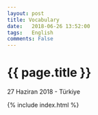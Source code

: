 ```yaml
---
layout: post
title: Vocabulary
date:   2018-06-26 13:52:00
tags:   English
comments: False
---
```


{{ page.title }}
================
<p class="meta">27 Haziran 2018 - Türkiye</p>

{% include index.html %}

~~~
~~~
